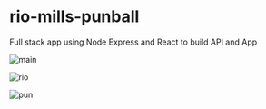 # rio-mills-punball
Full stack app using Node Express and React to build API and App

![main](https://user-images.githubusercontent.com/59574143/83925161-7c234880-a754-11ea-9d5b-34d428f4963a.png)

![rio](https://user-images.githubusercontent.com/59574143/83925165-7e85a280-a754-11ea-9f4c-42e328b2697d.png)

![pun](https://user-images.githubusercontent.com/59574143/83925138-6dd52c80-a754-11ea-8450-39f1aba7f36e.png)
